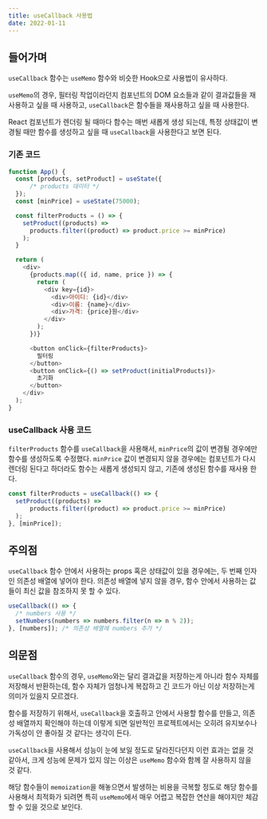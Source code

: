 ```yaml
---
title: useCallback 사용법
date: 2022-01-11
---
```


## 들어가며

`useCallback` 함수는 `useMemo` 함수와 비슷한 Hook으로 사용법이 유사하다.

`useMemo`의 경우, 필터링 작업이라던지 컴포넌트의 DOM 요소들과 같이 결과값들을 재사용하고 싶을 때 사용하고, `useCallback`은 함수들을 재사용하고 싶을 때 사용한다.

React 컴포넌트가 렌더링 될 때마다 함수는 매번 새롭게 생성 되는데, 특정 상태값이 변경될 때만 함수를 생성하고 싶을 때 `useCallback`을 사용한다고 보면 된다.

### 기존 코드

```javascript
function App() {
  const [products, setProduct] = useState({
      /* products 데이터 */
  });
  const [minPrice] = useState(75000);

  const filterProducts = () => {
    setProduct((products) =>
      products.filter((product) => product.price >= minPrice)
    );
  }

  return (
    <div>
      {products.map(({ id, name, price }) => {
        return (
          <div key={id}>
            <div>아이디: {id}</div>
            <div>이름: {name}</div>
            <div>가격: {price}원</div>
          </div>
        );
      })}

      <button onClick={filterProducts}>
        필터링
      </button>
      <button onClick={() => setProduct(initialProducts)}>
        초기화
      </button>
    </div>
  );
}
```

### useCallback 사용 코드

`filterProducts` 함수를 `useCallback`을 사용해서, `minPrice`의 값이 변경될 경우에만 함수를 생성하도록 수정했다.
`minPrice` 값이 변경되지 않을 경우에는 컴포넌트가 다시 렌더링 된다고 하더라도 함수는 새롭게 생성되지 않고, 기존에 생성된 함수를 재사용 한다.

```javascript
const filterProducts = useCallback(() => {
  setProduct((products) =>
      products.filter((product) => product.price >= minPrice)
  );
}, [minPrice]);
```

## 주의점

`useCallback` 함수 안에서 사용하는 props 혹은 상태값이 있을 경우에는, 두 번째 인자인 의존성 배열에 넣어야 한다.
의존성 배열에 넣지 않을 경우, 함수 안에서 사용하는 값들이 최신 값을 참조하지 못 할 수 있다.

```javascript
useCallback(() => {
  /* numbers 사용 */
  setNumbers(numbers => numbers.filter(n => n % 2));
}, [numbers]); /* 의존성 배열에 numbers 추가 */
```

## 의문점

`useCallback` 함수의 경우, `useMemo`와는 달리 결과값을 저장하는게 아니라 함수 자체를 저장해서 반환하는데, 함수 자체가 엄청나게 복잡하고 긴 코드가 아닌 이상 저장하는게 의미가 있을지 모르겠다.

함수를 저장하기 위해서, `useCallback`을 호출하고 안에서 사용할 함수를 만들고, 의존성 배열까지 확인해야 하는데 이렇게 되면 일반적인 프로젝트에서는 오히려 유지보수나 가독성이 안 좋아질 것 같다는 생각이 든다.

`useCallback`을 사용해서 성능이 눈에 보일 정도로 달라진다던지 이런 효과는 없을 것 같아서, 크게 성능에 문제가 있지 않는 이상은 `useMemo` 함수와 함께 잘 사용하지 않을 것 같다.

해당 함수들이 `memoization`을 해놓으면서 발생하는 비용을 극복할 정도로 해당 함수를 사용해서 최적화가 되려면 특히 `useMemo`에서 매우 어렵고 복잡한 연산을 해야지만 체감할 수 있을 것으로 보인다.